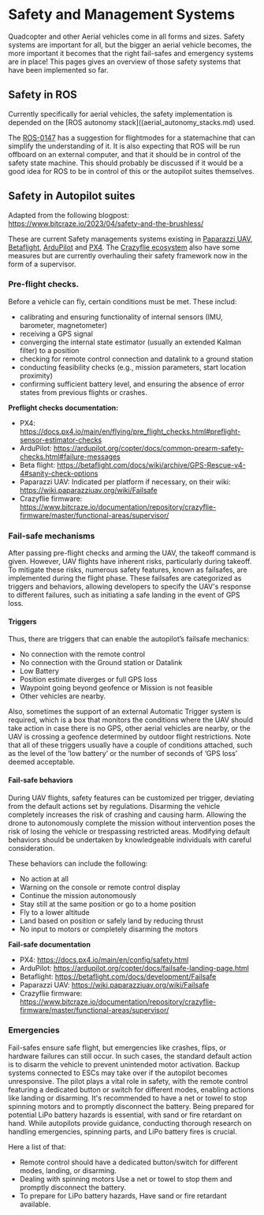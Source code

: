 # Safety and Management Systems

Quadcopter and other Aerial vehicles come in all forms and sizes.
Safety systems are important for all, but the bigger an aerial vehicle becomes, the more important it becomes that the right fail-safes and emergency systems are in place!
This pages gives an overview of those safety systems that have been implemented so far.

## Safety in ROS

Currently specifically for aerial vehicles, the safety implementation is depended on the [ROS autonomy stack]((aerial_autonomy_stacks.md) used. 

The [ROS-0147](https://ros.org/reps/rep-0147.html) has a suggestion for flightmodes for a statemachine that can simplify the understanding of it. It is also expecting that ROS will be run offboard on an external computer, and that it should be in control of the safety state machine. This should probably be discussed if it would be a good idea for ROS to be in control of this or the autopilot suites themselves.

## Safety in Autopilot suites
Adapted from the following blogpost: https://www.bitcraze.io/2023/04/safety-and-the-brushless/

These are current Safety managements systems existing in [Paparazzi UAV](https://wiki.paparazziuav.org/wiki/Main_Page), [Betaflight](https://betaflight.com/), [ArduPilot](https://ardupilot.org/) and [PX4](https://px4.io/).
The [Crazyflie ecosystem](https://www.bitcraze.io/) also have some measures but are currently overhauling their safety framework now in the form of a supervisor.

### Pre-flight checks.

Before a vehicle can fly, certain conditions must be met. These includ:

* calibrating and ensuring functionality of internal sensors (IMU, barometer, magnetometer)
*  receiving a GPS signal
*  converging the internal state estimator (usually an extended Kalman filter) to a position
*  checking for remote control connection and datalink to a ground station
*  conducting feasibility checks (e.g., mission parameters, start location proximity)
*  confirming sufficient battery level, and ensuring the absence of error states from previous flights or crashes.

**Preflight checks documentation:**

* PX4: https://docs.px4.io/main/en/flying/pre_flight_checks.html#preflight-sensor-estimator-checks
* ArduPilot: https://ardupilot.org/copter/docs/common-prearm-safety-checks.html#failure-messages
* Beta flight: https://betaflight.com/docs/wiki/archive/GPS-Rescue-v4-4#sanity-check-options
* Paparazzi UAV: Indicated per platform if necessary, on their wiki:  https://wiki.paparazziuav.org/wiki/Failsafe
* Crazyflie firmware: https://www.bitcraze.io/documentation/repository/crazyflie-firmware/master/functional-areas/supervisor/

### Fail-safe mechanisms

After passing pre-flight checks and arming the UAV, the takeoff command is given. However, UAV flights have inherent risks, particularly during takeoff. To mitigate these risks, numerous safety features, known as failsafes, are implemented during the flight phase. These failsafes are categorized as triggers and behaviors, allowing developers to specify the UAV's response to different failures, such as initiating a safe landing in the event of GPS loss.

#### Triggers
Thus, there are triggers that can enable the autopilot’s failsafe mechanics:

* No connection with the remote control
* No connection with the Ground station or Datalink
* Low Battery
* Position estimate diverges or full GPS loss
* Waypoint going beyond geofence or Mission is not feasible
* Other vehicles are nearby.

Also, sometimes the support of an external Automatic Trigger system is required, which is a box that monitors the conditions where the UAV should take action in case there is no GPS, other aerial vehicles are nearby, or the UAV is crossing a geofence determined by outdoor flight restrictions. Note that all of these triggers usually have a couple of conditions attached, such as the level of the ‘low battery’ or the number of seconds of ‘GPS loss’ deemed acceptable.

#### Fail-safe behaviors

During UAV flights, safety features can be customized per trigger, deviating from the default actions set by regulations. Disarming the vehicle completely increases the risk of crashing and causing harm. Allowing the drone to autonomously complete the mission without intervention poses the risk of losing the vehicle or trespassing restricted areas. Modifying default behaviors should be undertaken by knowledgeable individuals with careful consideration.

These behaviors can include the following:

* No action at all
* Warning on the console or remote control display
* Continue the mission autonomously
* Stay still at the same position or go to a home position
* Fly to a lower altitude
* Land based on position or safely land by reducing thrust
* No input to motors or completely disarming the motors

**Fail-safe documentation**
* PX4: https://docs.px4.io/main/en/config/safety.html
* ArduPilot: https://ardupilot.org/copter/docs/failsafe-landing-page.html
* Betaflight: https://betaflight.com/docs/development/Failsafe
* Paparazzi UAV: https://wiki.paparazziuav.org/wiki/Failsafe
* Crazyflie firmware: https://www.bitcraze.io/documentation/repository/crazyflie-firmware/master/functional-areas/supervisor/


### Emergencies

Fail-safes ensure safe flight, but emergencies like crashes, flips, or hardware failures can still occur. In such cases, the standard default action is to disarm the vehicle to prevent unintended motor activation. Backup systems connected to ESCs may take over if the autopilot becomes unresponsive. The pilot plays a vital role in safety, with the remote control featuring a dedicated button or switch for different modes, enabling actions like landing or disarming. It's recommended to have a net or towel to stop spinning motors and to promptly disconnect the battery. Being prepared for potential LiPo battery hazards is essential, with sand or fire retardant on hand. While autopilots provide guidance, conducting thorough research on handling emergencies, spinning parts, and LiPo battery fires is crucial.

Here a list of that:
* Remote control should have a dedicated button/switch for different modes, landing, or disarming.
* Dealing with spinning motors Use a net or towel to stop them and promptly disconnect the battery.
* To prepare for LiPo battery hazards, Have sand or fire retardant available.
